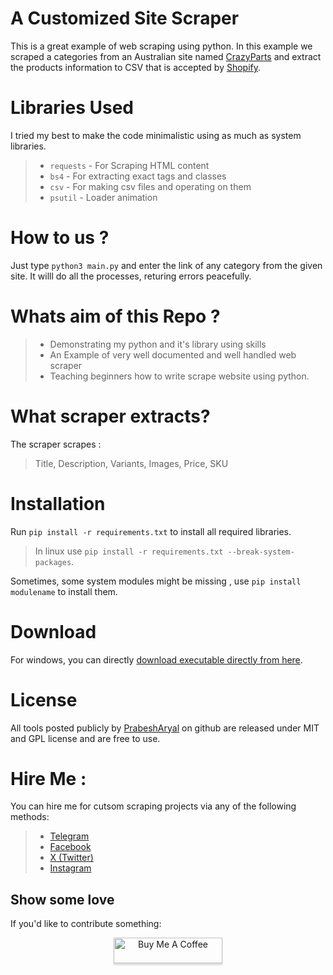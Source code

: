 ﻿# A Customized Site Scraper
This is a great example of web scraping using python. In this example we scraped a categories from an Australian site named [CrazyParts](https://www.crazyparts.com.au/) and extract the products information to CSV that is accepted by [Shopify](https://shopify.com).

# Libraries Used
I tried my best to make the code minimalistic using as much as system libraries.
>- `requests` - For Scraping HTML content
>- `bs4` - For extracting exact tags and classes
>- `csv` - For making csv files and operating on them
>- `psutil` - Loader animation

# How to us ?
 Just type `python3 main.py` and enter the link of any category from the given site. It willl do all the processes, returing errors peacefully.

 # Whats aim of this Repo ?
 >- Demonstrating my python and it's library using skills
 >- An Example of very well documented and well handled web scraper
 >- Teaching beginners how to write scrape website using python. 

 # What scraper extracts?
The scraper scrapes :
> Title, 
> Description,
> Variants,
> Images,
> Price,
> SKU

# Installation
Run `pip install -r requirements.txt` to install all required libraries.
> In linux use `pip install -r requirements.txt --break-system-packages`.

Sometimes, some system modules might be missing , use `pip install modulename` to install them.

# Download 
For windows, you can directly [download executable directly from here](https://github.com/prabesharyal/websitesite_scraper_py_requests/releases).

# License
All tools posted publicly by [PrabeshAryal](https://github.com/prabesharyal) on github are released under MIT and GPL license and are free to use.

# Hire Me : 
You can hire me for cutsom scraping projects via any of the following methods:
>- [Telegram](https://t.me/PrabeshAryal)
>- [Facebook](https://facebook.com/PrabeshAryalNP)
>- [X (Twitter)](https://x.com/PrabeshAryalNP)
>- [Instagram](https://Instagram.com/PrabeshAryalNP)

## Show some love
If you'd like to contribute something: 
<div align="center">
<a href="https://www.buymeacoffee.com/prabesharyal" target="_blank"><img src="https://www.buymeacoffee.com/assets/img/custom_images/orange_img.png" alt="Buy Me A Coffee" style="height: 41px !important;width: 174px !important;box-shadow: 0px 3px 2px 0px rgba(190, 190, 190, 0.5) !important;-webkit-box-shadow: 0px 3px 2px 0px rgba(190, 190, 190, 0.5) !important;" ></a>
</div>
